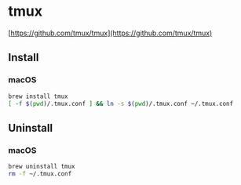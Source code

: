 # tmux

[https://github.com/tmux/tmux](https://github.com/tmux/tmux)

## Install

### macOS

```bash
brew install tmux
[ -f $(pwd)/.tmux.conf ] && ln -s $(pwd)/.tmux.conf ~/.tmux.conf
```

## Uninstall

### macOS

```bash
brew uninstall tmux
rm -f ~/.tmux.conf
```

